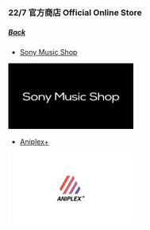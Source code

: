 ### 22/7 官方商店 Official Online Store
##### [Back](../readme.md)

- [Sony Music Shop](https://www.sonymusicshop.jp/m/arti/artiItm.php?site=S&ima=5159&cd=70008757)
<img src="../Img/img_sonymusicshop.png" alt="Song Music Shop" width="50%">

- [Aniplex+](https://www.aniplexplus.com/ZBwHusHo)
<img src="../Img/img_aniplexplus.png" alt="Song Music Shop" width="50%">
